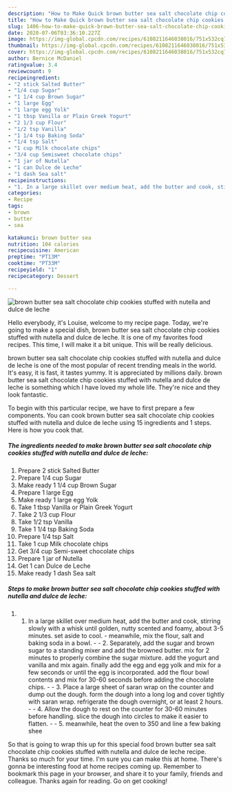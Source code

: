 ```yaml
---
description: "How to Make Quick brown butter sea salt chocolate chip cookies stuffed with nutella and dulce de leche"
title: "How to Make Quick brown butter sea salt chocolate chip cookies stuffed with nutella and dulce de leche"
slug: 1406-how-to-make-quick-brown-butter-sea-salt-chocolate-chip-cookies-stuffed-with-nutella-and-dulce-de-leche
date: 2020-07-06T03:36:10.227Z
image: https://img-global.cpcdn.com/recipes/6108211646038016/751x532cq70/brown-butter-sea-salt-chocolate-chip-cookies-stuffed-with-nutella-and-dulce-de-leche-recipe-main-photo.jpg
thumbnail: https://img-global.cpcdn.com/recipes/6108211646038016/751x532cq70/brown-butter-sea-salt-chocolate-chip-cookies-stuffed-with-nutella-and-dulce-de-leche-recipe-main-photo.jpg
cover: https://img-global.cpcdn.com/recipes/6108211646038016/751x532cq70/brown-butter-sea-salt-chocolate-chip-cookies-stuffed-with-nutella-and-dulce-de-leche-recipe-main-photo.jpg
author: Bernice McDaniel
ratingvalue: 3.4
reviewcount: 9
recipeingredient:
- "2 stick Salted Butter"
- "1/4 cup Sugar"
- "1 1/4 cup Brown Sugar"
- "1 large Egg"
- "1 large egg Yolk"
- "1 tbsp Vanilla or Plain Greek Yogurt"
- "2 1/3 cup Flour"
- "1/2 tsp Vanilla"
- "1 1/4 tsp Baking Soda"
- "1/4 tsp Salt"
- "1 cup Milk chocolate chips"
- "3/4 cup Semisweet chocolate chips"
- "1 jar of Nutella"
- "1 can Dulce de Leche"
- "1 dash Sea salt"
recipeinstructions:
- "1. In a large skillet over medium heat, add the butter and cook, stirring slowly with a whisk until golden, nutty scented and foamy, about 3-5 minutes. set aside to cool. meanwhile, mix the flour, salt and baking soda in a bowl.  2. Separately, add the sugar and brown sugar to a standing mixer and add the browned butter. mix for 2 minutes to properly combine the sugar mixture. add the yogurt and vanilla and mix again. finally add the egg and egg yolk and mix for a few seconds or until the egg is incorporated. add the flour bowl contents and mix for 30-60 seconds before adding the chocolate chips.  3. Place a large sheet of saran wrap on the counter and dump out the dough. form the dough into a long log and cover tightly with saran wrap. refrigerate the dough overnight, or at least 2 hours.  4. Allow the dough to rest on the counter for 30-60 minutes before handling. slice the dough into circles to make it easier to flatten.  5. meanwhile, heat the oven to 350 and line a few baking shee"
categories:
- Recipe
tags:
- brown
- butter
- sea

katakunci: brown butter sea 
nutrition: 104 calories
recipecuisine: American
preptime: "PT13M"
cooktime: "PT33M"
recipeyield: "1"
recipecategory: Dessert

---
```



![brown butter sea salt chocolate chip cookies stuffed with nutella and dulce de leche](https://img-global.cpcdn.com/recipes/6108211646038016/751x532cq70/brown-butter-sea-salt-chocolate-chip-cookies-stuffed-with-nutella-and-dulce-de-leche-recipe-main-photo.jpg)

Hello everybody, it's Louise, welcome to my recipe page. Today, we're going to make a special dish, brown butter sea salt chocolate chip cookies stuffed with nutella and dulce de leche. It is one of my favorites food recipes. This time, I will make it a bit unique. This will be really delicious.

brown butter sea salt chocolate chip cookies stuffed with nutella and dulce de leche is one of the most popular of recent trending meals in the world. It's easy, it is fast, it tastes yummy. It is appreciated by millions daily. brown butter sea salt chocolate chip cookies stuffed with nutella and dulce de leche is something which I have loved my whole life. They're nice and they look fantastic.




To begin with this particular recipe, we have to first prepare a few components. You can cook brown butter sea salt chocolate chip cookies stuffed with nutella and dulce de leche using 15 ingredients and 1 steps. Here is how you cook that.

<!--inarticleads1-->

##### The ingredients needed to make brown butter sea salt chocolate chip cookies stuffed with nutella and dulce de leche:

1. Prepare 2 stick Salted Butter
1. Prepare 1/4 cup Sugar
1. Make ready 1 1/4 cup Brown Sugar
1. Prepare 1 large Egg
1. Make ready 1 large egg Yolk
1. Take 1 tbsp Vanilla or Plain Greek Yogurt
1. Take 2 1/3 cup Flour
1. Take 1/2 tsp Vanilla
1. Take 1 1/4 tsp Baking Soda
1. Prepare 1/4 tsp Salt
1. Take 1 cup Milk chocolate chips
1. Get 3/4 cup Semi-sweet chocolate chips
1. Prepare 1 jar of Nutella
1. Get 1 can Dulce de Leche
1. Make ready 1 dash Sea salt




<!--inarticleads2-->

##### Steps to make brown butter sea salt chocolate chip cookies stuffed with nutella and dulce de leche:

1. 1. In a large skillet over medium heat, add the butter and cook, stirring slowly with a whisk until golden, nutty scented and foamy, about 3-5 minutes. set aside to cool. - meanwhile, mix the flour, salt and baking soda in a bowl. -  - 2. Separately, add the sugar and brown sugar to a standing mixer and add the browned butter. mix for 2 minutes to properly combine the sugar mixture. add the yogurt and vanilla and mix again. finally add the egg and egg yolk and mix for a few seconds or until the egg is incorporated. add the flour bowl contents and mix for 30-60 seconds before adding the chocolate chips. -  - 3. Place a large sheet of saran wrap on the counter and dump out the dough. form the dough into a long log and cover tightly with saran wrap. refrigerate the dough overnight, or at least 2 hours. -  - 4. Allow the dough to rest on the counter for 30-60 minutes before handling. slice the dough into circles to make it easier to flatten. -  - 5. meanwhile, heat the oven to 350 and line a few baking shee




So that is going to wrap this up for this special food brown butter sea salt chocolate chip cookies stuffed with nutella and dulce de leche recipe. Thanks so much for your time. I'm sure you can make this at home. There's gonna be interesting food at home recipes coming up. Remember to bookmark this page in your browser, and share it to your family, friends and colleague. Thanks again for reading. Go on get cooking!
